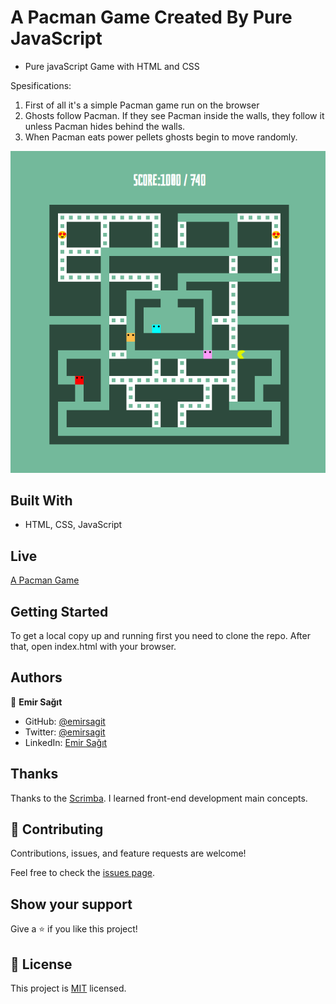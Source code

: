 # A Pacman Game Created By Pure JavaScript

- Pure javaScript Game with HTML and CSS

Spesifications: 
1. First of all it's a simple Pacman game run on the browser
2. Ghosts follow Pacman. If they see Pacman inside the walls, they follow it unless Pacman hides behind the walls.
3. When Pacman eats power pellets ghosts begin to move randomly.  

![screenshot](./pacman.png)

## Built With

- HTML, CSS, JavaScript

## Live

[A Pacman Game ](https://emirsagit.github.io/pacman/)

## Getting Started

To get a local copy up and running first you need to clone the repo. After that, open index.html with your browser. 
    
## Authors

👤 **Emir Sağıt**

- GitHub: [@emirsagit](https://github.com/emirsagit)
- Twitter: [@emirsagit](https://twitter.com/emirsagit)
- LinkedIn: [Emir Sağıt](https://www.linkedin.com/in/emir-sa%C4%9F%C4%B1t-633035188/)

## Thanks

Thanks to the [Scrimba](https://scrimba.com/). I learned front-end development main concepts. 

## 🤝 Contributing

Contributions, issues, and feature requests are welcome!

Feel free to check the [issues page](../../issues/).

## Show your support

Give a ⭐️ if you like this project!

## 📝 License

This project is [MIT](./MIT.md) licensed.
